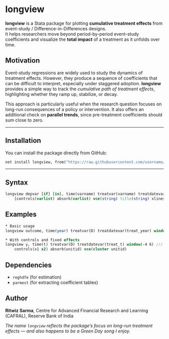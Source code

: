# longview

**longview** is a Stata package for plotting **cumulative treatment effects** from event-study / Difference-in-Differences designs.  
It helps researchers move beyond period-by-period event-study coefficients and visualize the **total impact** of a treatment as it unfolds over time.


## Motivation

Event-study regressions are widely used to study the dynamics of treatment effects. However, they produce a sequence of coefficients that can be difficult to interpret, especially under staggered adoption. **longview** provides a simple way to track the *cumulative path of treatment effects*, highlighting whether they ramp up, stabilize, or decay.

This approach is particularly useful when the research question focuses on long-run consequences of a policy or intervention. It also offers an additional check on **parallel trends**, since pre-treatment coefficients should sum close to zero.

---

## Installation

You can install the package directly from GitHub:

```stata
net install longview, from("https://raw.githubusercontent.com/username/longview/main/")
```

---

## Syntax

```stata
longview depvar [if] [in], time(varname) treatvar(varname) treatdatevar(varname) window(# #) ///
    [controls(varlist) absorb(varlist) vce(string) title(string) xlines(numlist) save(filename)]
```

## Examples

```stata
* Basic usage
longview outcome, time(year) treatvar(D) treatdatevar(treat_year) window(-5 5)

* With controls and fixed effects
longview y, time(t) treatvar(D) treatdatevar(treat_t) window(-4 6) ///
    controls(x1 x2) absorb(unitid) vce(cluster unitid)
```

## Dependencies

- `reghdfe` (for estimation)
- `parmest` (for extracting coefficient tables)

## Author

**Ritwiz Sarma**, Centre for Advanced Financial Research and Learning (CAFRAL), Reserve Bank of India

*The name `longview` reflects the package’s focus on long-run treatment effects — and also happens to be a Green Day song I enjoy.*